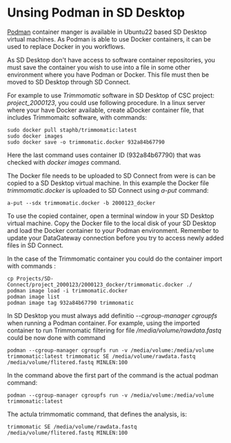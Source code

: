# Unsing Podman in SD Desktop

[Podman](https://podman.io/) container manger is available in Ubuntu22 based SD Desktop virtual machines.
As Podman is able to use Docker containers, it can be used to replace Docker in you workflows.

As SD Desktop don't have access to software container repositories, 
you must save the container you wish to use into a file in some other environment where you have Podman or Docker.
This file must then be moved to SD Desktop through SD Connect.

For example to use _Trimmomatic_ software in SD Desktop of CSC project: _project_2000123_, you could use following procedure.
In a linux server where your have Docker available, create aDocker container file, that includes Trimmomaitc software, with commands:
```text
sudo docker pull staphb/trimmomatic:latest
sudo docker images
sudo docker save -o trimmomatic.docker 932a84b67790
```
Here the last command uses container ID (932a84b67790) that was checked with _docker images_ command.

The Docker file needs to be uploaded to SD Connect from were is can be copied to a SD Desktop virtual machine.
In this example the Docker file _trimmomatic.docker_ is uploaded to SD Connect using _a-put_ command:
```text
a-put --sdx trimmomatic.docker -b 2000123_docker  
```
To use the copied container, open a terminal window in your SD Desktop virtual machine. Copy the Docker file to the local disk of your SD Desktop and load the Docker container to your Podman environment. Remember to update your DataGateway connection before you try to access newly added files in SD Connect.

In the case of the Trimmomatic container you could do the container import with commands :

```text
cp Projects/SD-Connect/project_2000123/2000123_docker/trimmomatic.docker ./
podman image load -i trimmomatic.docker
podman image list 
podman image tag 932a84b67790 trimmomatic
```

In SD Desktop you must always add definitio _--cgroup-manager cgroupfs_ when running a Podman container.
For example, using the imported container to run Trimmomatic filtering for file _/media/volume/rawdata.fastq_ could be now done
with command 
 
```text
podman --cgroup-manager cgroupfs run -v /media/volume:/media/volume trimmomatic:latest trimmomatic SE /media/volume/rawdata.fastq  /media/volume/flitered.fastq MINLEN:100
```
In the command above the first part of the command is the actual podman command:
```text
podman --cgroup-manager cgroupfs run -v /media/volume:/media/volume trimmomatic:latest
```
The actula trimmomatic command, that defines the analysis, is:
```text
trimmomatic SE /media/volume/rawdata.fastq  /media/volume/flitered.fastq MINLEN:100
```
